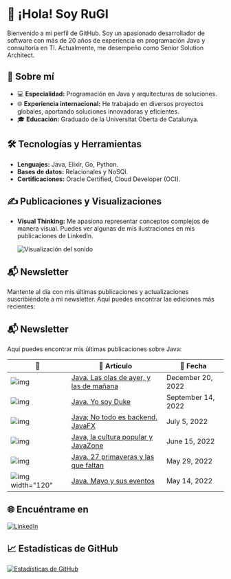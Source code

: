 # 👋 ¡Hola! Soy RuGI

Bienvenido a mi perfil de GitHub. Soy un apasionado desarrollador de software con más de 20 años de experiencia en programación Java y consultoría en TI. Actualmente, me desempeño como Senior Solution Architect.

## 🚀 Sobre mí

- 💻 **Especialidad:** Programación en Java y arquitecturas de soluciones.
- 🌐 **Experiencia internacional:** He trabajado en diversos proyectos globales, aportando soluciones innovadoras y eficientes.
- 🎓 **Educación:** Graduado de la Universitat Oberta de Catalunya.

## 🛠️ Tecnologías y Herramientas

- **Lenguajes:** Java, Elixir, Go, Python.
- **Bases de datos:** Relacionales y NoSQl.
- **Certificaciones:** Oracle Certified, Cloud Developer (OCI).

## ✍️ Publicaciones y Visualizaciones

- **Visual Thinking:** Me apasiona representar conceptos complejos de manera visual. Puedes ver algunas de mis ilustraciones en mis publicaciones de LinkedIn.

  ![Visualización del sonido](https://media.giphy.com/media/qgQUggAC3Pfv687qPC/giphy.gif)

## 📬 Newsletter

Mantente al día con mis últimas publicaciones y actualizaciones suscribiéndote a mi newsletter. Aquí puedes encontrar las ediciones más recientes:

## 📬 Newsletter

Aquí puedes encontrar mis últimas publicaciones sobre Java:

| 📌 | 📖 Artículo | 📅 Fecha |
|----|-----------|---------|
| ![img](https://via.placeholder.com/50) | [Java. Las olas de ayer, y las de mañana](https://www.linkedin.com/pulse/java-las-olas-de-ayer-y-ma%C3%B1ana-isaac-ruiz-guerra/) | December 20, 2022 |
| ![img](https://via.placeholder.com/50) | [Java. Yo soy Duke](https://www.linkedin.com/pulse/java-yo-soy-duke-isaac-ruiz-guerra/) | September 14, 2022 |
| ![img](https://via.placeholder.com/50) | [Java; No todo es backend. JavaFX](https://www.linkedin.com/pulse/java-todo-es-backend-javafx-isaac-ruiz-guerra/) | July 5, 2022 |
| ![img](https://via.placeholder.com/50) | [Java, la cultura popular y JavaZone](https://www.linkedin.com/pulse/java-la-cultura-popular-y-javazone-isaac-ruiz-guerra/) | June 15, 2022 |
| ![img](https://via.placeholder.com/50) | [Java. 27 primaveras y las que faltan](https://www.linkedin.com/pulse/java-mayo-y-sus-eventos-isaac-ruiz-guerra/) | May 29, 2022 |
| ![img width="120"]([https://via.placeholder.com/50](https://media.licdn.com/dms/image/v2/C5612AQFpV7x6Mjg0-Q/article-cover_image-shrink_600_2000/article-cover_image-shrink_600_2000/0/1652546527173?e=1746662400&v=beta&t=Y4giOjbUxI0k-o6PQDnsFX345rg2vhQgC7mvJb-CFwY)) | [Java. Mayo y sus eventos](https://www.linkedin.com/pulse/java-mayo-y-sus-eventos-isaac-ruiz-guerra/) | May 14, 2022 |


## 🌐 Encuéntrame en

[![LinkedIn](https://img.shields.io/badge/LinkedIn-0077B5?style=for-the-badge&logo=linkedin&logoColor=white)](https://www.linkedin.com/in/isaacruizguerra/)

## 📈 Estadísticas de GitHub

[![Estadísticas de GitHub](https://github-readme-stats.vercel.app/api?username=isaacruizguerra&show_icons=true&theme=dracula)](https://github.com/anuraghazra/github-readme-stats)
